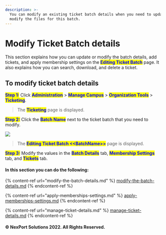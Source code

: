 ```yaml
---
description: >-
  You can modify an existing ticket batch details when you need to update or
  modify the files for this batch.
---
```


# Modify Ticket Batch details

This section explains how you can update or modify the batch details, add tickets, and apply membership settings on the <mark style="color:blue;">**Editing Ticket Batch**</mark> page. It also explains how you can search, download, and delete a ticket.

## **To modify ticket batch details**

<mark style="color:blue;">**Step 1:**</mark>  Click <mark style="color:blue;">**Administration**</mark> > <mark style="color:blue;">**Manage Campus**</mark> > <mark style="color:blue;">**Organization Tools**</mark> > <mark style="color:blue;">**Ticketing**</mark>.

> The <mark style="color:blue;">**Ticketing**</mark> page is displayed.

<mark style="color:blue;">**Step 2:**</mark> Click the <mark style="color:blue;">**Batch Name**</mark> next to the ticket batch that you need to modify.

![](/.gitbook/assets/Edit_Ticketing_Link_550x129.png)

> The <mark style="color:blue;">**Editing Ticket Batch <\<BatchName>>**</mark> page is displayed.

<mark style="color:blue;">**Step 3:**</mark> Modify the values in the <mark style="color:blue;">**Batch Details**</mark> tab, <mark style="color:blue;">**Membership Settings**</mark> tab, and <mark style="color:blue;">**Tickets**</mark> tab.

#### In this section you can do the following:

{% content-ref url="modify-the-batch-details.md" %}
[modify-the-batch-details.md](modify-the-batch-details.md)
{% endcontent-ref %}

{% content-ref url="apply-memberships-settings.md" %}
[apply-memberships-settings.md](apply-memberships-settings.md)
{% endcontent-ref %}

{% content-ref url="manage-ticket-details.md" %}
[manage-ticket-details.md](manage-ticket-details.md)
{% endcontent-ref %}

#### © NexPort Solutions 2022. All Rights Reserved.
